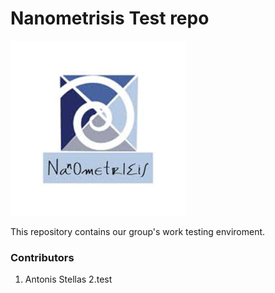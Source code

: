 # Nanometrisis Test repo
<img src="images/NANOMETRISIS.jpg" />


This repository contains our group's work testing enviroment. 

### Contributors ###
1. Antonis Stellas
2.test
